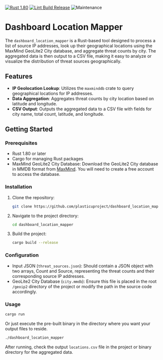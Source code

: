 [![Rust 1.80](https://img.shields.io/badge/rust-1.80+-red.svg)](https://www.rust-lang.org/tools/install)
[![Lint Build Release](https://github.com/plasticuproject/dashboard_location_mapper/actions/workflows/rust.yml/badge.svg)](https://github.com/plasticuproject/dashboard_location_mapper/actions/workflows/rust.yml)
![Maintenance](https://img.shields.io/badge/maintenance-actively--developed-brightgreen.svg)

# Dashboard Location Mapper

The `dashboard_location_mapper` is a Rust-based tool designed to process a list of source IP addresses, look up their geographical locations using the MaxMind GeoLite2 City database, and aggregate threat counts by city. The aggregated data is then output to a CSV file, making it easy to analyze or visualize the distribution of threat sources geographically.


## Features
- **IP Geolocation Lookup**: Utilizes the `maxminddb` crate to query geographical locations for IP addresses.
- **Data Aggregation**: Aggregates threat counts by city location based on latitude and longitude.
- **CSV Output**: Outputs the aggregated data to a CSV file with fields for city name, total count, latitude, and longitude.

## Getting Started

### Prerequisites
- Rust 1.80 or later
- Cargo for managing Rust packages
- MaxMind GeoLite2 City Database: Download the GeoLite2 City database in MMDB format from [MaxMind](https://dev.maxmind.com/geoip/geoip2/geolite2/). You will need to create a free account to access the database.

### Installation

1. Clone the repository:

   ```sh
   git clone https://github.com/plasticuproject/dashboard_location_mapper.git
   ```

2. Navigate to the project directory:

   ```sh
   cd dashboard_location_mapper
   ```

3. Build the project:

   ```sh
   cargo build --release
   ```

### Configuration

- Input JSON (`threat_sources.json`): Should contain a JSON object with two arrays, Count and Source, representing the threat counts and their corresponding source IP addresses.
- GeoLite2 City Database (`city.mmdb`): Ensure this file is placed in the root `/geoip2` directory of the project or modify the path in the source code accordingly.

### Usage

   ```sh
   cargo run
   ```

Or just execute the pre-built binary in the directory where you want your output files to reside.

   ```sh
   ./dashboard_location_mapper
   ```

After running, check the output `locations.csv` file in the project or binary directory for the aggregated data.
```
